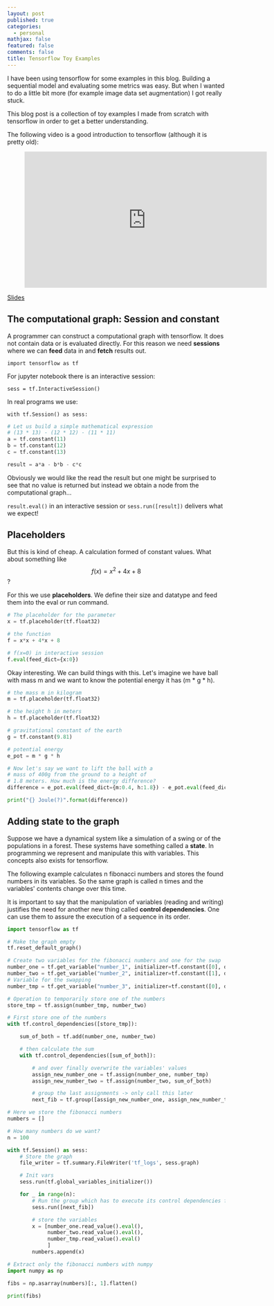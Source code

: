 ```yaml
---
layout: post
published: true
categories:
  - personal
mathjax: false
featured: false
comments: false
title: Tensorflow Toy Examples
---
```

I have been using tensorflow for some examples in this blog. Building a sequential model and evaluating some metrics was easy. But when I wanted to do a little bit more (for example image data set augmentation) I got really stuck.

This blog post is a collection of toy examples I made from scratch with tensorflow in order to get a better understanding.

The following video is a good introduction to tensorflow (although it is pretty old):

<p>
  <figure>
    <div class="videoWrapper">
      <iframe width="560" height="315" src="https://www.youtube-nocookie.com/embed/L8Y2_Cq2X5s?rel=0" frameborder="0" allow="autoplay; encrypted-media" allowfullscreen></iframe>
    </div>
  </figure>
</p>

[Slides](https://cs224d.stanford.edu/lectures/CS224d-Lecture7.pdf)

## The computational graph: Session and constant

A programmer can construct a computational graph with tensorflow. It does not contain data or is evaluated directly. For this reason we need **sessions** where we can **feed** data in and **fetch** results out.
 
`import tensorflow as tf`
 
For jupyter notebook there is an interactive session:
 
`sess = tf.InteractiveSession()`
 
In real programs we use:

`with tf.Session() as sess:`

```python
# Let us build a simple mathematical expression
# (13 * 13) - (12 * 12) - (11 * 11) 
a = tf.constant(11)
b = tf.constant(12)
c = tf.constant(13)

result = a*a - b*b - c*c
```
 
Obviously we would like the read the result but one might be surprised to see that no value is returned but instead we obtain a node from the computational graph...
 
`result.eval()` in an interactive session or `sess.run([result])` delivers what we expect!

## Placeholders

But this is kind of cheap. A calculation formed of constant values. 
What about something like $$f(x) = x^2 + 4x + 8$$?

For this we use **placeholders**. We define their size and datatype and feed them into the eval or run command.

```python
# The placeholder for the parameter
x = tf.placeholder(tf.float32)

# the function
f = x*x + 4*x + 8

# f(x=0) in interactive session
f.eval(feed_dict={x:0})
```

Okay interesting. We can build things with this. 
Let's imagine we have ball with mass m and we want to 
know the potential energy it has (m * g * h).

```python
# the mass m in kilogram
m = tf.placeholder(tf.float32)

# the height h in meters
h = tf.placeholder(tf.float32)

# gravitational constant of the earth
g = tf.constant(9.81)

# potential energy
e_pot = m * g * h

# Now let's say we want to lift the ball with a
# mass of 400g from the ground to a height of 
# 1.8 meters. How much is the energy difference?
difference = e_pot.eval(feed_dict={m:0.4, h:1.8}) - e_pot.eval(feed_dict={m:0.4, h:0})

print("{} Joule(?)".format(difference))
```

## Adding state to the graph

Suppose we have a dynamical system like a simulation of a swing or of the populations in a forest. These systems have something called a **state**. In programming we represent and manipulate this with variables. This concepts also exists for tensorflow.

The following example calculates n fibonacci numbers and stores the found numbers in its variables. So the same graph is called n times and the variables' contents change over this time.

It is important to say that the manipulation of variables (reading and writing) justifies the need for another new thing called **control dependencies**. One can use them to assure the execution of a sequence in its order.

```python
import tensorflow as tf

# Make the graph empty
tf.reset_default_graph()

# Create two variables for the fibonacci numbers and one for the swap
number_one = tf.get_variable("number_1", initializer=tf.constant([0], dtype=tf.int64))
number_two = tf.get_variable("number_2", initializer=tf.constant([1], dtype=tf.int64))
# Variable for the swapping
number_tmp = tf.get_variable("number_3", initializer=tf.constant([0], dtype=tf.int64))

# Operation to temporarily store one of the numbers
store_tmp = tf.assign(number_tmp, number_two)

# First store one of the numbers
with tf.control_dependencies([store_tmp]):

    sum_of_both = tf.add(number_one, number_two)

    # then calculate the sum
    with tf.control_dependencies([sum_of_both]):

        # and over finally overwrite the variables' values
        assign_new_number_one = tf.assign(number_one, number_tmp)
        assign_new_number_two = tf.assign(number_two, sum_of_both)

        # group the last assignments -> only call this later
        next_fib = tf.group([assign_new_number_one, assign_new_number_two])

# Here we store the fibonacci numbers
numbers = []

# How many numbers do we want?
n = 100

with tf.Session() as sess:
    # Store the graph
    file_writer = tf.summary.FileWriter('tf_logs', sess.graph)

    # Init vars
    sess.run(tf.global_variables_initializer())

    for _ in range(n):
        # Run the group which has to execute its control dependencies first
        sess.run([next_fib])

        # store the variables
        x = [number_one.read_value().eval(),
             number_two.read_value().eval(),
             number_tmp.read_value().eval()
             ]
        numbers.append(x)

# Extract only the fibonacci numbers with numpy
import numpy as np

fibs = np.asarray(numbers)[:, 1].flatten()

print(fibs)
```


